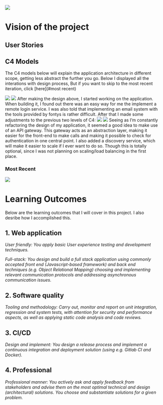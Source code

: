 <img src="https://static.wixstatic.com/media/809fa5_c02c7069a7f246ed986e103ade08b3d1~mv2.gif"/>

# Vision of the project

## User Stories

## C4 Models

The C4 models below will explain the application architecture in different scope, getting less abstract the further you go. Below I displayed all the interations with design process, But if you want to skip to the most recent iteration, click [here](#most recent)




<img src ="https://media.discordapp.net/attachments/898556114663252018/908004015994986546/unknown.png" />
<img src ="https://media.discordapp.net/attachments/898556114663252018/908004114976366664/unknown.png" />
After making the design above, I started working on the application. When building it, I found out there was an easy way for me the implement a remote login service. I was also told that implementing an email system with the tools provided by fontys is rather difficult. After that I made some adjustments to the previous two levels of C4:
<img src ="https://media.discordapp.net/attachments/898556114663252018/908004239467499581/unknown.png" />
<img src ="https://media.discordapp.net/attachments/898556114663252018/908004308530913350/unknown.png" />
Seeing as I’m constantly refactoring the design of my application, it seemed a good idea to make use of an API gateway. This gateway acts as an abstraction layer, making it easier for the front-end to make calls and making it possible to check for authentication in one central point. I also added a discovery service, which will make it easier to scale if I ever want to do so. Though this is totally optional, since I was not planning on scaling/load balancing in the first place.


### Most Recent

<img src ="https://media.discordapp.net/attachments/898556114663252018/908005823043735642/Untitled_Diagram.drawio.png?width=661&height=671" />

# Learning Outcomes
Below are the learning outcomes that I will cover in this project. I also desribe how I accomplished this.

## 1. Web application
_User friendly: You apply basic User experience testing and development techniques._

_Full-stack: You design and build a full stack application using commonly accepted front end (Javascript-based framework) and back end techniques (e.g. Object Relational Mapping) choosing and implementing relevant communication protocols and addressing asynchronous communication issues._
## 2. Software quality
_Tooling and methodology: Carry out, monitor and report on unit integration, regression and system tests, with attention for security and performance aspects, as well as applying static code analysis and code reviews._
## 3. CI/CD
_Design and implement: You design a release process and implement a continuous integration and deployment solution (using e.g. Gitlab CI and Docker)._
## 4. Professional
_Professional manner:
You actively ask and apply feedback from stakeholders and advise them on the most optimal technical and design (architectural) solutions.
You choose and substantiate solutions for a given problem._
